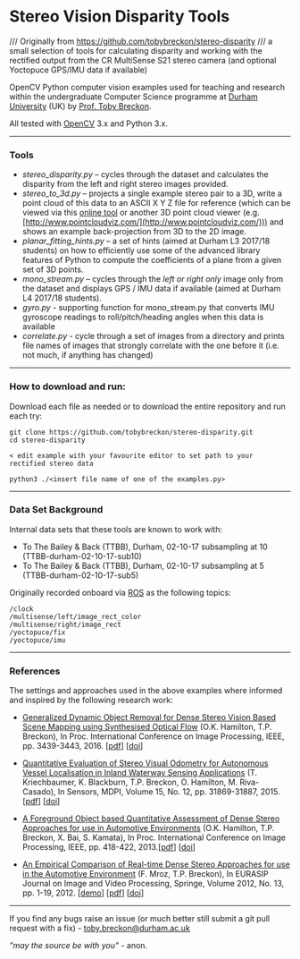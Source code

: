 # Stereo Vision Disparity Tools
/// Originally from https://github.com/tobybreckon/stereo-disparity ///
a small selection of tools for calculating disparity and working with the rectified output from the CR MultiSense S21 stereo camera (and optional Yoctopuce GPS/IMU data if available)

OpenCV Python computer vision examples used for teaching and research within the undergraduate Computer Science programme
at [Durham University](http://www.durham.ac.uk) (UK) by [Prof. Toby Breckon](http://community.dur.ac.uk/toby.breckon/).

All tested with [OpenCV](http://www.opencv.org) 3.x and Python 3.x.

---

### Tools

- *stereo_disparity.py* – cycles through the dataset and calculates the disparity from the left and right stereo images provided.
- *stereo_to_3d.py* – projects a single example stereo pair to a 3D, write a point cloud of this data to an ASCII X Y Z file for reference (which can be viewed via
this [online tool](http://www.opencv.org) or another 3D point cloud viewer (e.g. [http://www.pointcloudviz.com/](http://www.pointcloudviz.com/))) and shows an example back-projection from 3D to the 2D image.
- *planar_fitting_hints.py* – a set of hints (aimed at Durham L3 2017/18 students) on how to efficiently use some of the advanced library features of Python to compute the coefficients of a plane from a given set of 3D points.
- *mono_stream.py* –  cycles through the _left or right only_ image only from the dataset and displays GPS / IMU data if available (aimed at Durham L4 2017/18 students).
- *gyro.py* - supporting function for mono_stream.py that converts IMU gyroscope readings to roll/pitch/heading angles when this data is available
- *correlate.py* - cycle through a set of images from a directory and prints file names of images that strongly correlate with the one before it (i.e. not much, if anything has changed)
---

### How to download and run:

Download each file as needed or to download the entire repository and run each try:

```
git clone https://github.com/tobybreckon/stereo-disparity.git
cd stereo-disparity

< edit example with your favourite editor to set path to your rectified stereo data

python3 ./<insert file name of one of the examples.py>
```
---

### Data Set Background

Internal data sets that these tools are known to work with:

- To The Bailey & Back (TTBB), Durham, 02-10-17 subsampling at 10 (TTBB-durham-02-10-17-sub10)
- To The Bailey & Back (TTBB), Durham, 02-10-17 subsampling at 5 (TTBB-durham-02-10-17-sub5)

Originally recorded onboard via [ROS](http://www.ros.org) as the following topics:

```
/clock
/multisense/left/image_rect_color
/multisense/right/image_rect
/yoctopuce/fix
/yoctopuce/imu
```

---

### References

The settings and approaches used in the above examples where informed and inspired by the following research work:

- [Generalized Dynamic Object Removal for Dense Stereo Vision Based Scene Mapping using Synthesised Optical Flow](http://community.dur.ac.uk/toby.breckon/publications/papers/hamilton16removal.pdf) (O.K. Hamilton, T.P. Breckon), In Proc. International Conference on Image Processing, IEEE, pp. 3439-3443, 2016. [[pdf](http://community.dur.ac.uk/toby.breckon/publications/papers/hamilton16removal.pdf)] [[doi](http://dx.doi.org/10.1109/ICIP.2016.7532998)]

- [Quantitative Evaluation of Stereo Visual Odometry for Autonomous Vessel Localisation in Inland Waterway Sensing Applications](http://community.dur.ac.uk/toby.breckon/publications/papers/kriechbaumer15vessel.pdf) (T. Kriechbaumer, K. Blackburn, T.P. Breckon, O. Hamilton, M. Riva-Casado), In Sensors, MDPI, Volume 15, No. 12, pp. 31869-31887, 2015. [[pdf](http://community.dur.ac.uk/toby.breckon/publications/papers/kriechbaumer15vessel.pdf)] [[doi](http://dx.doi.org/10.3390/s151229892)]

- [A Foreground Object based Quantitative Assessment of Dense Stereo Approaches for use in Automotive Environments](http://community.dur.ac.uk/toby.breckon/publications/papers/hamilton13stereo.pdf) (O.K. Hamilton, T.P. Breckon, X. Bai, S. Kamata), In Proc. International Conference on Image Processing, IEEE, pp. 418-422, 2013.[[pdf](http://community.dur.ac.uk/toby.breckon/publications/papers/hamilton13stereo.pdf)] [[doi](http://dx.doi.org/10.1109/ICIP.2013.6738086)]

- [An Empirical Comparison of Real-time Dense Stereo Approaches for use in the Automotive Environment](http://community.dur.ac.uk/toby.breckon/publications/papers/mroz12stereo.pdf) (F. Mroz, T.P. Breckon), In EURASIP Journal on Image and Video Processing, Springe, Volume 2012, No. 13, pp. 1-19, 2012. [[demo](http://community.dur.ac.uk/toby.breckon/demos/autostereo/)] [[pdf](http://community.dur.ac.uk/toby.breckon/publications/papers/mroz12stereo.pdf)] [[doi](http://dx.doi.org/10.1186/1687-5281-2012-13)]

---

If you find any bugs raise an issue (or much better still submit a git pull request with a fix) - toby.breckon@durham.ac.uk

_"may the source be with you"_ - anon.
